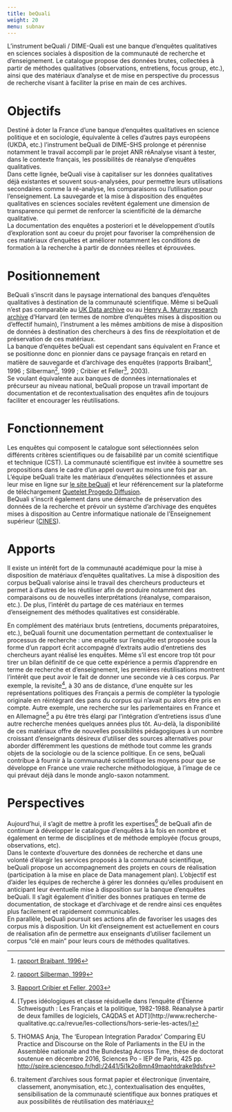 ```yaml
---
title: beQuali
weight: 20
menu: subnav
---
```


L’instrument beQuali / DIME-Quali est une banque d’enquêtes qualitatives en sciences sociales à disposition de la communauté de recherche et d’enseignement. Le catalogue propose des données brutes, collectées à partir de méthodes qualitatives (observations, entretiens, focus group, etc.), ainsi que des matériaux d’analyse et de mise en perspective du processus de recherche visant à faciliter la prise en main de ces archives.

# Objectifs
Destiné à doter la France d’une banque d’enquêtes qualitatives en science politique et en sociologie, équivalente à celles d’autres pays européens (UKDA, etc.) l’instrument beQuali de DIME-SHS prolonge et pérennise notamment le travail accompli par le projet ANR réAnalyse visant à tester, dans le contexte français, les possibilités de réanalyse d’enquêtes qualitatives.<br>
Dans cette lignée, beQuali vise à capitaliser sur les données qualitatives déjà existantes et souvent sous-analysées, pour permettre leurs utilisations secondaires comme la ré-analyse, les comparaisons ou l’utilisation pour l’enseignement. La sauvegarde et la mise à disposition des enquêtes qualitatives en sciences sociales revêtent également une dimension de transparence qui permet de renforcer la scientificité de la démarche qualitative.<br>
La documentation des enquêtes a posteriori et le développement d’outils d’exploration sont au coeur du projet pour favoriser la compréhension de ces matériaux d’enquêtes et améliorer notamment les conditions de formation à la recherche à partir de données réelles et éprouvées.

# Positionnement
BeQuali s’inscrit dans le paysage international des banques d’enquêtes qualitatives à destination de la communauté scientifique. Même si beQuali n’est pas comparable au [UK Data archive](http://www.data-archive.ac.uk/) ou au [Henry A. Murray research archive](https://murray.harvard.edu/) d’Harvard (en termes de nombre d’enquêtes mises à disposition ou d’effectif humain), l’instrument a les mêmes ambitions de mise à disposition de données à destination des chercheurs à des fins de réexploitation et de préservation de ces matériaux.<br>
La banque d’enquêtes beQuali est cependant sans équivalent en France et se positionne donc en pionnier dans ce paysage français en retard en matière de sauvegarde et d’archivage des enquêtes (rapports Braibant[^1], 1996 ; Silberman[^2], 1999 ; Cribier et Feller[^3], 2003).<br>
Se voulant équivalente aux banques de données internationales et précurseur au niveau national, beQuali propose un travail important de documentation et de recontextualisation des enquêtes afin de toujours faciliter et encourager les réutilisations.

# Fonctionnement
Les enquêtes qui composent le catalogue sont sélectionnées selon différents critères scientifiques ou de faisabilité par un comité scientifique et technique (CST). La communauté scientifique est invitée à soumettre ses propositions dans le cadre d’un appel ouvert au moins une fois par an.<br>
L’équipe beQuali traite les matériaux d’enquêtes sélectionnées et assure leur mise en ligne sur [le site beQuali](http://bequali.fr/fr/contacs/) et leur référencement sur la plateforme de téléchargement [Quetelet Progedo Diffusion](http://quetelet.progedo.fr/commander-des-donnees/).<br>
BeQuali s’inscrit également dans une démarche de préservation des données de la recherche et prévoir un système d’archivage des enquêtes mises à disposition au Centre informatique nationale de l’Enseignement supérieur ([CINES](https://www.cines.fr/)).

# Apports
Il existe un intérêt fort de la communauté académique pour la mise à disposition de matériaux d’enquêtes qualitatives. La mise à disposition des corpus beQuali valorise ainsi le travail des chercheurs producteurs et permet à d’autres de les réutiliser afin de produire notamment des comparaisons ou de nouvelles interprétations (réanalyse, comparaison, etc.). De plus, l’intérêt du partage de ces matériaux en termes d’enseignement des méthodes qualitatives est considérable.

En complément des matériaux bruts (entretiens, documents préparatoires, etc.), beQuali fournit une documentation permettant de contextualiser le processus de recherche : une enquête sur l’enquête est proposée sous la forme d’un rapport écrit accompagné d’extraits audio d’entretiens des chercheurs ayant réalisé les enquêtes.
Même s’il est encore trop tôt pour tirer un bilan définitif de ce que cette expérience a permis d’apprendre en terme de recherche et d’enseignement, les premières réutilisations montrent l’intérêt que peut avoir le fait de donner une seconde vie à ces corpus. Par exemple, la revisite[^7], à 30 ans de distance, d’une enquête sur les représentations politiques des Français a permis de compléter la typologie originale en réintégrant des pans du corpus qui n’avait pu alors être pris en compte.  Autre exemple, une recherche sur les parlementaires en France et en Allemagne[^8] a pu être très élargi par l’intégration d’entretiens issus d’une autre recherche menées quelques années plus tôt.
Au-delà, la disponibilité de ces matériaux offre de nouvelles possibilités pédagogiques à un nombre croissant d’enseignants désireux d’utiliser des sources alternatives pour aborder différemment les questions de méthode tout comme les grands objets de la sociologie ou de la science politique. En ce sens, beQuali contribue à fournir à la communauté scientifique les moyens pour que se développe en France une vraie recherche méthodologique, à l’image de ce qui prévaut déjà dans le monde anglo-saxon notamment.


# Perspectives
Aujourd’hui, il s’agit de mettre à profit les expertises[^9] de beQuali afin de continuer à développer le catalogue d’enquêtes à la fois en nombre et également en terme de disciplines et de méthode employée (focus groups, observations, etc).<br>
Dans le contexte d’ouverture des données de recherche et dans une volonté d’élargir les services proposés à la communauté scientifique, beQuali propose un accompagnement des projets en cours de réalisation (participation à la mise en place de Data management plan). L’objectif est d’aider les équipes de recherche à gérer les données qu’elles produisent en anticipant leur éventuelle mise à disposition sur la banque d’enquêtes beQuali. Il s’agit également d’initier des bonnes pratiques en terme de documentation, de stockage et d’archivage et de rendre ainsi ces enquêtes plus facilement et rapidement communicables.<br>
En parallèle, beQuali poursuit ses actions afin de favoriser les usages des corpus mis à disposition. Un kit d’enseignement est actuellement en cours de réalisation afin de permettre aux enseignants d’utiliser facilement un corpus “clé en main” pour leurs cours de méthodes qualitatives.

[^1]: [rapport Braibant, 1996](http://www.ladocumentationfrancaise.fr/var/storage/rapports-publics/964093000.pdf)
[^2]: [rapport Silberman, 1999](http://www.ladocumentationfrancaise.fr/var/storage/rapports-publics/004000935.pdf)
[^3]: [Rapport Cribier et Feller, 2003](http://www.cmtra.org/avec/lib/elfinder-2.0-rc1/files/NOS%20ACTIONS/Publications/Dossiers%20documentaires/Archives%20sonores/techniques%20de%20documentation/CRIBIER_2003_Projet%20de%20conservation%20des%20donn%C3%A9es%20qualitatives%20des%20sciences%20sociales%20recueillies%20en%20France%20aupr%C3%A8s%20de%20la%20soci%C3%A9t%C3%A9%20civile.pdf)

[^7]: [Types idéologiques et classe résiduelle dans l’enquête d'Étienne Schweisguth : Les Français et la politique, 1982-1988. Réanalyse à partir de deux familles de logiciels, CAQDAS et ADT](http://www.recherche- qualitative.qc.ca/revue/les-collections/hors-serie-les-actes/)

[^8]:  THOMAS Anja, The ‘European Integration Paradox’ Comparing EU Practice and Discourse on the Role of Parliaments in the EU in the Assemblée nationale and the Bundestag Across Time, thèse de doctorat soutenue en décembre 2016, Sciences Po - IEP de Paris, 425 pp.
http://spire.sciencespo.fr/hdl:/2441/5i1k2o8mn49maohtdrake9dsfv

[^9]:  traitement d’archives sous format papier et électronique (inventaire, classement, anonymisation, etc.), contextualisation des enquêtes, sensibilisation de la communauté scientifique aux bonnes pratiques et aux possibilités de réutilisation des matériaux
